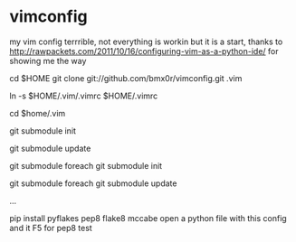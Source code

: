 vimconfig
=========

my vim config
terrrible, not everything is workin but it is a start, thanks to http://rawpackets.com/2011/10/16/configuring-vim-as-a-python-ide/
for showing me the way

cd $HOME
git clone git://github.com/bmx0r/vimconfig.git .vim



ln -s $HOME/.vim/.vimrc $HOME/.vimrc

cd $home/.vim

git submodule init

git submodule update

git submodule foreach git submodule init

git submodule foreach git submodule update

...

pip install pyflakes pep8 flake8 mccabe
open a python file with this config and it F5 for pep8 test

